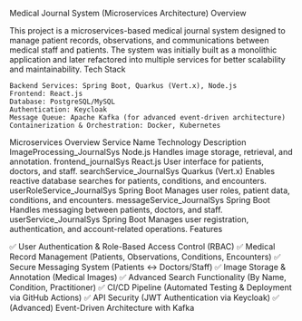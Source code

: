 Medical Journal System (Microservices Architecture)
Overview

This project is a microservices-based medical journal system designed to manage patient records, observations, and communications between medical staff and patients. The system was initially built as a monolithic application and later refactored into multiple services for better scalability and maintainability.
Tech Stack

    Backend Services: Spring Boot, Quarkus (Vert.x), Node.js
    Frontend: React.js
    Database: PostgreSQL/MySQL
    Authentication: Keycloak
    Message Queue: Apache Kafka (for advanced event-driven architecture)
    Containerization & Orchestration: Docker, Kubernetes

Microservices Overview
Service Name	Technology	Description
ImageProcessing_JournalSys	Node.js	Handles image storage, retrieval, and annotation.
frontend_journalSys	React.js	User interface for patients, doctors, and staff.
searchService_JournalSys	Quarkus (Vert.x)	Enables reactive database searches for patients, conditions, and encounters.
userRoleService_JournalSys	Spring Boot	Manages user roles, patient data, conditions, and encounters.
messageService_JournalSys	Spring Boot	Handles messaging between patients, doctors, and staff.
userService_JournalSys	Spring Boot	Manages user registration, authentication, and account-related operations.
Features

✅ User Authentication & Role-Based Access Control (RBAC)
✅ Medical Record Management (Patients, Observations, Conditions, Encounters)
✅ Secure Messaging System (Patients ↔ Doctors/Staff)
✅ Image Storage & Annotation (Medical Images)
✅ Advanced Search Functionality (By Name, Condition, Practitioner)
✅ CI/CD Pipeline (Automated Testing & Deployment via GitHub Actions)
✅ API Security (JWT Authentication via Keycloak)
✅ (Advanced) Event-Driven Architecture with Kafka
